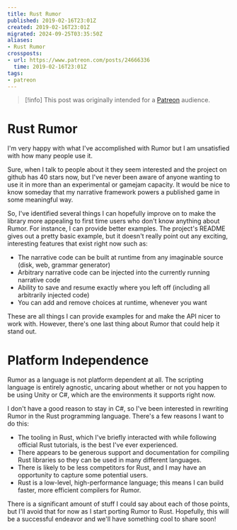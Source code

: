 ```yaml
---
title: Rust Rumor
published: 2019-02-16T23:01Z
created: 2019-02-16T23:01Z
migrated: 2024-09-25T03:35:50Z
aliases:
- Rust Rumor
crossposts:
- url: https://www.patreon.com/posts/24666336
  time: 2019-02-16T23:01Z
tags:
- patreon
---
```


> [!info]
> This post was originally intended for a [Patreon](../tags/patreon.md) audience.

# Rust Rumor

I'm very happy with what I've accomplished with Rumor but I am unsatisfied with how many people use it.

Sure, when I talk to people about it they seem interested and the project on github has 40 stars now, but I've never been aware of anyone wanting to use it in more than an experimental or gamejam capacity. It would be nice to know someday that my narrative framework powers a published game in some meaningful way.

So, I've identified several things I can hopefully improve on to make the library more appealing to first time users who don't know anything about Rumor. For instance, I can provide better examples. The project's README gives out a pretty basic example, but it doesn't really point out any exciting, interesting features that exist right now such as:

- The narrative code can be built at runtime from any imaginable source (disk, web, grammar generator)
- Arbitrary narrative code can be injected into the currently running narrative code
- Ability to save and resume exactly where you left off (including all arbitrarily injected code)
- You can add and remove choices at runtime, whenever you want

These are all things I can provide examples for and make the API nicer to work with. However, there's one last thing about Rumor that could help it stand out.

# Platform Independence

Rumor as a language is not platform dependent at all. The scripting language is entirely agnostic, uncaring about whether or not you happen to be using Unity or C#, which are the environments it supports right now.

I don't have a good reason to stay in C#, so I've been interested in rewriting Rumor in the Rust programming language. There's a few reasons I want to do this:

- The tooling in Rust, which I've briefly interacted with while following official Rust tutorials, is the best I've ever experienced.
- There appears to be generous support and documentation for compiling Rust libraries so they can be used in many different languages.
- There is likely to be less competitors for Rust, and I may have an opportunity to capture some potential users.
- Rust is a low-level, high-performance language; this means I can build faster, more efficient compilers for Rumor.

There is a significant amount of stuff I could say about each of those points, but I'll avoid that for now as I start porting Rumor to Rust. Hopefully, this will be a successful endeavor and we'll have something cool to share soon!
